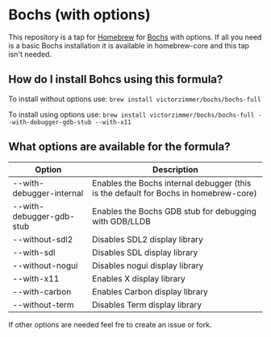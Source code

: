 # Bochs (with options)
This repository is a tap for [Homebrew](https://brew.sh) for [Bochs](https://bochs.sourceforge.io) with options. If all you need is a basic Bochs installation it is available in homebrew-core and this tap isn't needed.  

## How do I install Bohcs using this formula?
To install without options use:
`brew install victorzimmer/bochs/bochs-full`

To install using options use:
`brew install victorzimmer/bochs/bochs-full --with-debugger-gdb-stub --with-x11`

## What options are available for the formula?
| Option                   | Description                                                                          |
|--------------------------|--------------------------------------------------------------------------------------|
| --with-debugger-internal | Enables the Bochs internal debugger (this is the default for Bochs in homebrew-core) |
| --with-debugger-gdb-stub | Enables the Bochs GDB stub for debugging with GDB/LLDB                               |
| --without-sdl2           | Disables SDL2 display library                                                        |
| --with-sdl               | Disables SDL display library                                                         |
| --without-nogui          | Disables nogui display library                                                       |
| --with-x11               | Enables X display library                                                            |
| --with-carbon            | Enables Carbon display library                                                       |
| --without-term           | Disables Term display library                                                        |

If other options are needed feel fre to create an issue or fork.
